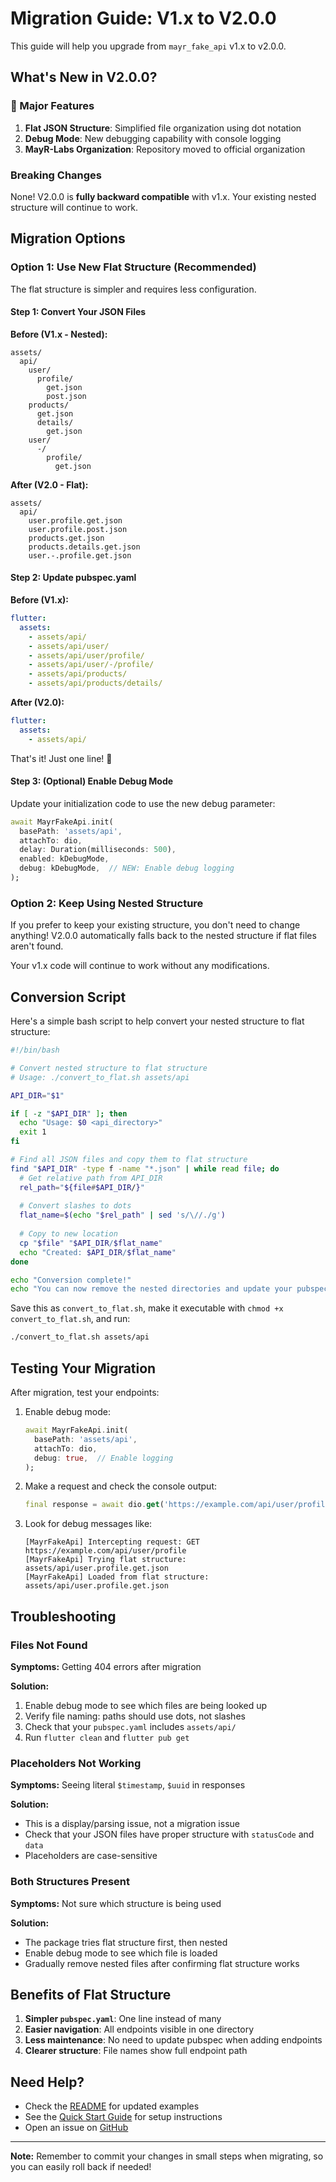# Migration Guide: V1.x to V2.0.0

This guide will help you upgrade from `mayr_fake_api` v1.x to v2.0.0.

## What's New in V2.0.0?

### 🎉 Major Features

1. **Flat JSON Structure**: Simplified file organization using dot notation
2. **Debug Mode**: New debugging capability with console logging
3. **MayR-Labs Organization**: Repository moved to official organization

### Breaking Changes

None! V2.0.0 is **fully backward compatible** with v1.x. Your existing nested structure will continue to work.

## Migration Options

### Option 1: Use New Flat Structure (Recommended)

The flat structure is simpler and requires less configuration.

#### Step 1: Convert Your JSON Files

**Before (V1.x - Nested):**
```
assets/
  api/
    user/
      profile/
        get.json
        post.json
    products/
      get.json
      details/
        get.json
    user/
      -/
        profile/
          get.json
```

**After (V2.0 - Flat):**
```
assets/
  api/
    user.profile.get.json
    user.profile.post.json
    products.get.json
    products.details.get.json
    user.-.profile.get.json
```

#### Step 2: Update pubspec.yaml

**Before (V1.x):**
```yaml
flutter:
  assets:
    - assets/api/
    - assets/api/user/
    - assets/api/user/profile/
    - assets/api/user/-/profile/
    - assets/api/products/
    - assets/api/products/details/
```

**After (V2.0):**
```yaml
flutter:
  assets:
    - assets/api/
```

That's it! Just one line! 🎉

#### Step 3: (Optional) Enable Debug Mode

Update your initialization code to use the new debug parameter:

```dart
await MayrFakeApi.init(
  basePath: 'assets/api',
  attachTo: dio,
  delay: Duration(milliseconds: 500),
  enabled: kDebugMode,
  debug: kDebugMode,  // NEW: Enable debug logging
);
```

### Option 2: Keep Using Nested Structure

If you prefer to keep your existing structure, you don't need to change anything! V2.0.0 automatically falls back to the nested structure if flat files aren't found.

Your v1.x code will continue to work without any modifications.

## Conversion Script

Here's a simple bash script to help convert your nested structure to flat structure:

```bash
#!/bin/bash

# Convert nested structure to flat structure
# Usage: ./convert_to_flat.sh assets/api

API_DIR="$1"

if [ -z "$API_DIR" ]; then
  echo "Usage: $0 <api_directory>"
  exit 1
fi

# Find all JSON files and copy them to flat structure
find "$API_DIR" -type f -name "*.json" | while read file; do
  # Get relative path from API_DIR
  rel_path="${file#$API_DIR/}"
  
  # Convert slashes to dots
  flat_name=$(echo "$rel_path" | sed 's/\//./g')
  
  # Copy to new location
  cp "$file" "$API_DIR/$flat_name"
  echo "Created: $API_DIR/$flat_name"
done

echo "Conversion complete!"
echo "You can now remove the nested directories and update your pubspec.yaml"
```

Save this as `convert_to_flat.sh`, make it executable with `chmod +x convert_to_flat.sh`, and run:

```bash
./convert_to_flat.sh assets/api
```

## Testing Your Migration

After migration, test your endpoints:

1. Enable debug mode:
   ```dart
   await MayrFakeApi.init(
     basePath: 'assets/api',
     attachTo: dio,
     debug: true,  // Enable logging
   );
   ```

2. Make a request and check the console output:
   ```dart
   final response = await dio.get('https://example.com/api/user/profile');
   ```

3. Look for debug messages like:
   ```
   [MayrFakeApi] Intercepting request: GET https://example.com/api/user/profile
   [MayrFakeApi] Trying flat structure: assets/api/user.profile.get.json
   [MayrFakeApi] Loaded from flat structure: assets/api/user.profile.get.json
   ```

## Troubleshooting

### Files Not Found

**Symptoms:** Getting 404 errors after migration

**Solution:**
1. Enable debug mode to see which files are being looked up
2. Verify file naming: paths should use dots, not slashes
3. Check that your `pubspec.yaml` includes `assets/api/`
4. Run `flutter clean` and `flutter pub get`

### Placeholders Not Working

**Symptoms:** Seeing literal `$timestamp`, `$uuid` in responses

**Solution:**
- This is a display/parsing issue, not a migration issue
- Check that your JSON files have proper structure with `statusCode` and `data`
- Placeholders are case-sensitive

### Both Structures Present

**Symptoms:** Not sure which structure is being used

**Solution:**
- The package tries flat structure first, then nested
- Enable debug mode to see which file is loaded
- Gradually remove nested files after confirming flat structure works

## Benefits of Flat Structure

1. **Simpler `pubspec.yaml`**: One line instead of many
2. **Easier navigation**: All endpoints visible in one directory
3. **Less maintenance**: No need to update pubspec when adding endpoints
4. **Clearer structure**: File names show full endpoint path

## Need Help?

- Check the [README](../README.md) for updated examples
- See the [Quick Start Guide](doc/QUICKSTART.md) for setup instructions
- Open an issue on [GitHub](https://github.com/MayR-Labs/mayr_flutter_fake_api/issues)

---

**Note:** Remember to commit your changes in small steps when migrating, so you can easily roll back if needed!
